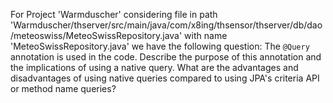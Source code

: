 For Project 'Warmduscher' considering file in path 'Warmduscher/thserver/src/main/java/com/x8ing/thsensor/thserver/db/dao/meteoswiss/MeteoSwissRepository.java' with name 'MeteoSwissRepository.java' we have the following question: 
The `@Query` annotation is used in the code. Describe the purpose of this annotation and the implications of using a native query. What are the advantages and disadvantages of using native queries compared to using JPA's criteria API or method name queries?